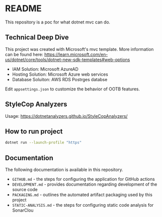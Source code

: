 # README

This repository is a poc for what dotnet mvc can do. 

## Technical Deep Dive

This project was created with Microsoft's mvc template. More information can be found here: https://learn.microsoft.com/en-us/dotnet/core/tools/dotnet-new-sdk-templates#web-options

* IAM Solution: Microsoft AzureAD
* Hosting Solution: Microsoft Azure web services
* Database Soluiton: AWS RDS Postrges databse

Edit `appsettings.json` to customize the behavior of OOTB features.

## StyleCop Analyzers
Usage: https://dotnetanalyzers.github.io/StyleCopAnalyzers/

## How to run project
```sh
dotnet run --launch-profile "https"
```

## Documentation

The following documentation is available in this repository.

* `GITHUB.md` - the steps for configuring the application for GitHub actions
* `DEVELOPMENT.md` - provides documentation regarding development of the source code
* `PACKAGING.md` - outlines the automated artifact packaging used by this project
* `STATIC-ANALYSIS.md` - the steps for configuring static code analysis for SonarClou
